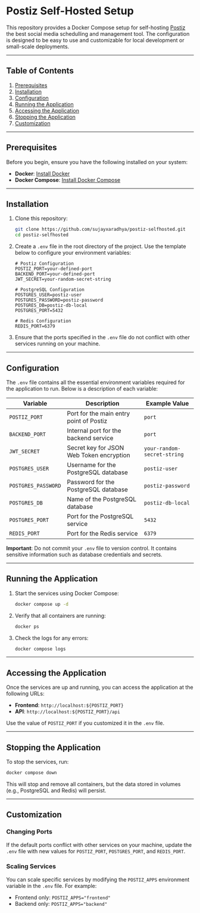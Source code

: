 # Postiz Self-Hosted Setup

This repository provides a Docker Compose setup for self-hosting [Postiz](https://postiz.com/) the best social media schedulling and management tool. The configuration is designed to be easy to use and customizable for local development or small-scale deployments.

---

## Table of Contents

1. [Prerequisites](#prerequisites)
2. [Installation](#installation)
3. [Configuration](#configuration)
4. [Running the Application](#running-the-application)
5. [Accessing the Application](#accessing-the-application)
6. [Stopping the Application](#stopping-the-application)
7. [Customization](#customization)

---

## Prerequisites

Before you begin, ensure you have the following installed on your system:

- **Docker**: [Install Docker](https://docs.docker.com/get-docker/)
- **Docker Compose**: [Install Docker Compose](https://docs.docker.com/compose/install/)

---

## Installation

1. Clone this repository:
   ```bash
   git clone https://github.com/sujayxaradhya/postiz-selfhosted.git
   cd postiz-selfhosted
   ```

2. Create a `.env` file in the root directory of the project. Use the template below to configure your environment variables:
   ```env
   # Postiz Configuration
   POSTIZ_PORT=your-defined-port
   BACKEND_PORT=your-defined-port
   JWT_SECRET=your-random-secret-string

   # PostgreSQL Configuration
   POSTGRES_USER=postiz-user
   POSTGRES_PASSWORD=postiz-password
   POSTGRES_DB=postiz-db-local
   POSTGRES_PORT=5432

   # Redis Configuration
   REDIS_PORT=6379
   ```

3. Ensure that the ports specified in the `.env` file do not conflict with other services running on your machine.

---

## Configuration

The `.env` file contains all the essential environment variables required for the application to run. Below is a description of each variable:

| Variable          | Description                                      | Example Value           |
|-------------------|--------------------------------------------------|-------------------------|
| `POSTIZ_PORT`     | Port for the main entry point of Postiz          | `port`                 |
| `BACKEND_PORT`    | Internal port for the backend service            | `port`                 |
| `JWT_SECRET`      | Secret key for JSON Web Token encryption         | `your-random-secret-string` |
| `POSTGRES_USER`   | Username for the PostgreSQL database             | `postiz-user`          |
| `POSTGRES_PASSWORD` | Password for the PostgreSQL database           | `postiz-password`      |
| `POSTGRES_DB`     | Name of the PostgreSQL database                  | `postiz-db-local`      |
| `POSTGRES_PORT`   | Port for the PostgreSQL service                  | `5432`                 |
| `REDIS_PORT`      | Port for the Redis service                       | `6379`                 |

**Important**: Do not commit your `.env` file to version control. It contains sensitive information such as database credentials and secrets.

---

## Running the Application

1. Start the services using Docker Compose:
   ```bash
   docker compose up -d
   ```

2. Verify that all containers are running:
   ```bash
   docker ps
   ```

3. Check the logs for any errors:
   ```bash
   docker compose logs
   ```

---

## Accessing the Application

Once the services are up and running, you can access the application at the following URLs:

- **Frontend**: `http://localhost:${POSTIZ_PORT}`
- **API**: `http://localhost:${POSTIZ_PORT}/api`

Use the value of `POSTIZ_PORT` if you customized it in the `.env` file.

---

## Stopping the Application

To stop the services, run:
```bash
docker compose down
```

This will stop and remove all containers, but the data stored in volumes (e.g., PostgreSQL and Redis) will persist.

---

## Customization

### Changing Ports
If the default ports conflict with other services on your machine, update the `.env` file with new values for `POSTIZ_PORT`, `POSTGRES_PORT`, and `REDIS_PORT`.

### Scaling Services
You can scale specific services by modifying the `POSTIZ_APPS` environment variable in the `.env` file. For example:
- Frontend only: `POSTIZ_APPS="frontend"`
- Backend only: `POSTIZ_APPS="backend"`
